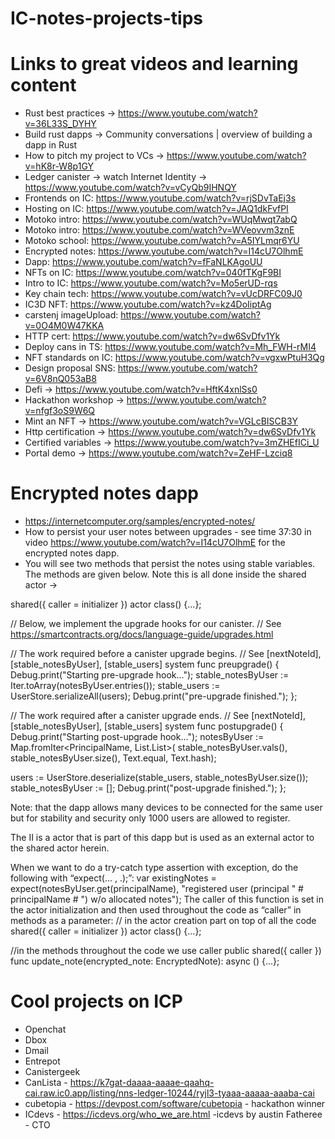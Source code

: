 # IC-notes-projects-tips


# Links to great videos and learning content

- Rust best practices -> https://www.youtube.com/watch?v=36L33S_DYHY 
- Build rust dapps -> Community conversations | overview of building a dapp in Rust 
- How to pitch my project to VCs -> https://www.youtube.com/watch?v=hK8r-W8p1GY 
- Ledger canister -> watch Internet Identity -> https://www.youtube.com/watch?v=vCyQb9IHNQY 
- Frontends on IC: https://www.youtube.com/watch?v=rjSDvTaEj3s 
- Hosting on IC: https://www.youtube.com/watch?v=JAQ1dkFvfPI 
- Motoko intro: https://www.youtube.com/watch?v=WUqMwqt7abQ 
- Motoko intro: https://www.youtube.com/watch?v=WVeovvm3znE 
- Motoko school: https://www.youtube.com/watch?v=A5IYLmqr6YU 
- Encrypted notes: https://www.youtube.com/watch?v=I14cU7OlhmE 
- Dapp: https://www.youtube.com/watch?v=fFaNLKAgoUU 
- NFTs on IC: https://www.youtube.com/watch?v=040fTKgF9BI 
- Intro to IC: https://www.youtube.com/watch?v=Mo5erUD-rqs 
- Key chain tech: https://www.youtube.com/watch?v=vUcDRFC09J0 
- IC3D NFT: https://www.youtube.com/watch?v=kz4DoIiptAg 
- carstenj imageUpload: https://www.youtube.com/watch?v=0O4M0W47KKA 
- HTTP cert: https://www.youtube.com/watch?v=dw6SvDfv1Yk 
- Deploy cans in TS: https://www.youtube.com/watch?v=Mh_FWH-rMI4 
- NFT standards on IC: https://www.youtube.com/watch?v=vgxwPtuH3Qg 
- Design proposal SNS: https://www.youtube.com/watch?v=6V8nQ053aB8 
- Defi -> https://www.youtube.com/watch?v=HftK4xnlSs0 
- Hackathon workshop -> https://www.youtube.com/watch?v=nfgf3oS9W6Q 
- Mint an NFT -> https://www.youtube.com/watch?v=VGLcBISCB3Y 
- Http certification -> https://www.youtube.com/watch?v=dw6SvDfv1Yk 
- Certified variables -> https://www.youtube.com/watch?v=3mZHEfICi_U 
- Portal demo -> https://www.youtube.com/watch?v=ZeHF-Lzciq8

# Encrypted notes dapp

- https://internetcomputer.org/samples/encrypted-notes/ 
- How to persist your user notes between upgrades - see time 37:30 in video https://www.youtube.com/watch?v=I14cU7OlhmE for the encrypted notes dapp.
- You will see two methods that persist the notes using stable variables. The methods are given below. Note this is all done inside the shared actor ->

shared({ caller = initializer }) actor class() {...};

// Below, we implement the upgrade hooks for our canister. // See https://smartcontracts.org/docs/language-guide/upgrades.html

// The work required before a canister upgrade begins. // See [nextNoteId], [stable_notesByUser], [stable_users] system func preupgrade() { Debug.print("Starting pre-upgrade hook..."); stable_notesByUser := Iter.toArray(notesByUser.entries()); stable_users := UserStore.serializeAll(users); Debug.print("pre-upgrade finished."); };

// The work required after a canister upgrade ends. // See [nextNoteId], [stable_notesByUser], [stable_users] system func postupgrade() { Debug.print("Starting post-upgrade hook..."); notesByUser := Map.fromIter<PrincipalName, List.List>( stable_notesByUser.vals(), stable_notesByUser.size(), Text.equal, Text.hash);

   users := UserStore.deserialize(stable_users, stable_notesByUser.size());
   stable_notesByUser := [];
   Debug.print("post-upgrade finished.");
};

Note: that the dapp allows many devices to be connected for the same user but for stability and security only 1000 users are allowed to register.

The II is a actor that is part of this dapp but is used as an external actor to the shared actor herein.

When we want to do a try-catch type assertion with exception, do the following with “expect(... , .);”: var existingNotes = expect(notesByUser.get(principalName), "registered user (principal " # principalName # ") w/o allocated notes"); The caller of this function is set in the actor initialization and then used throughout the code as “caller” in methods as a parameter: // in the actor creation part on top of all the code shared({ caller = initializer }) actor class() {...};

//in the methods throughout the code we use caller public shared({ caller }) func update_note(encrypted_note: EncryptedNote): async () {...};

# Cool projects on ICP 

- Openchat 
- Dbox 
- Dmail 
- Entrepot 
- Canistergeek 
- CanLista - https://k7gat-daaaa-aaaae-qaahq-cai.raw.ic0.app/listing/nns-ledger-10244/ryjl3-tyaaa-aaaaa-aaaba-cai
- cubetopia - https://devpost.com/software/cubetopia - hackathon winner 
- ICdevs - https://icdevs.org/who_we_are.html -icdevs by austin Fatheree - CTO 
